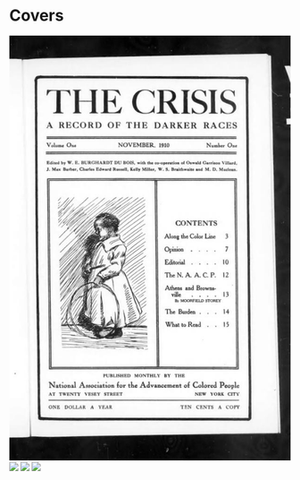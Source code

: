 # Covers



![](Images/1910-11_1_1.jpg) ![](Images/1910-11_1_2.jpg) ![](Images/1910-11_1_3.jpg) ![](Images/1910-11_1_4.jpg)
